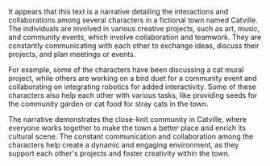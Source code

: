 It appears that this text is a narrative detailing the interactions and collaborations among several characters in a fictional town named Catville. The individuals are involved in various creative projects, such as art, music, and community events, which involve collaboration and teamwork. They are constantly communicating with each other to exchange ideas, discuss their projects, and plan meetings or events.

For example, some of the characters have been discussing a cat mural project, while others are working on a bird duet for a community event and collaborating on integrating robotics for added interactivity. Some of these characters also help each other with various tasks, like providing seeds for the community garden or cat food for stray cats in the town.

The narrative demonstrates the close-knit community in Catville, where everyone works together to make the town a better place and enrich its cultural scene. The constant communication and collaboration among the characters help create a dynamic and engaging environment, as they support each other's projects and foster creativity within the town.
